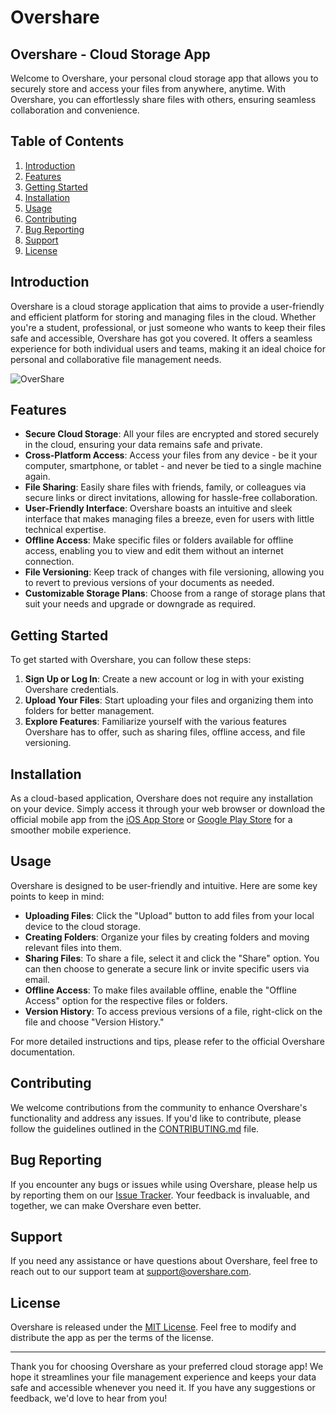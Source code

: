 # Overshare

## Overshare - Cloud Storage App

Welcome to Overshare, your personal cloud storage app that allows you to securely store and access your files from anywhere, anytime. With Overshare, you can effortlessly share files with others, ensuring seamless collaboration and convenience.

## Table of Contents

1. [Introduction](#introduction)
2. [Features](#features)
3. [Getting Started](#getting-started)
4. [Installation](#installation)
5. [Usage](#usage)
6. [Contributing](#contributing)
7. [Bug Reporting](#bug-reporting)
8. [Support](#support)
9. [License](#license)

## Introduction

Overshare is a cloud storage application that aims to provide a user-friendly and efficient platform for storing and managing files in the cloud. Whether you're a student, professional, or just someone who wants to keep their files safe and accessible, Overshare has got you covered. It offers a seamless experience for both individual users and teams, making it an ideal choice for personal and collaborative file management needs.

![OverShare](https://github.com/NanaADuah/Overshare/assets/84854124/5e29bdc7-929e-4d81-9adf-1c30c0569cdc)


## Features

- **Secure Cloud Storage**: All your files are encrypted and stored securely in the cloud, ensuring your data remains safe and private.
- **Cross-Platform Access**: Access your files from any device - be it your computer, smartphone, or tablet - and never be tied to a single machine again.
- **File Sharing**: Easily share files with friends, family, or colleagues via secure links or direct invitations, allowing for hassle-free collaboration.
- **User-Friendly Interface**: Overshare boasts an intuitive and sleek interface that makes managing files a breeze, even for users with little technical expertise.
- **Offline Access**: Make specific files or folders available for offline access, enabling you to view and edit them without an internet connection.
- **File Versioning**: Keep track of changes with file versioning, allowing you to revert to previous versions of your documents as needed.
- **Customizable Storage Plans**: Choose from a range of storage plans that suit your needs and upgrade or downgrade as required.

## Getting Started

To get started with Overshare, you can follow these steps:

1. **Sign Up or Log In**: Create a new account or log in with your existing Overshare credentials.
2. **Upload Your Files**: Start uploading your files and organizing them into folders for better management.
3. **Explore Features**: Familiarize yourself with the various features Overshare has to offer, such as sharing files, offline access, and file versioning.

## Installation

As a cloud-based application, Overshare does not require any installation on your device. Simply access it through your web browser or download the official mobile app from the [iOS App Store](https://example.com/overshare-ios) or [Google Play Store](https://example.com/overshare-android) for a smoother mobile experience.

## Usage

Overshare is designed to be user-friendly and intuitive. Here are some key points to keep in mind:

- **Uploading Files**: Click the "Upload" button to add files from your local device to the cloud storage.
- **Creating Folders**: Organize your files by creating folders and moving relevant files into them.
- **Sharing Files**: To share a file, select it and click the "Share" option. You can then choose to generate a secure link or invite specific users via email.
- **Offline Access**: To make files available offline, enable the "Offline Access" option for the respective files or folders.
- **Version History**: To access previous versions of a file, right-click on the file and choose "Version History."

For more detailed instructions and tips, please refer to the official Overshare documentation.

## Contributing

We welcome contributions from the community to enhance Overshare's functionality and address any issues. If you'd like to contribute, please follow the guidelines outlined in the [CONTRIBUTING.md](https://example.com/overshare/blob/main/CONTRIBUTING.md) file.

## Bug Reporting

If you encounter any bugs or issues while using Overshare, please help us by reporting them on our [Issue Tracker](https://example.com/overshare/issues). Your feedback is invaluable, and together, we can make Overshare even better.

## Support

If you need any assistance or have questions about Overshare, feel free to reach out to our support team at [support@overshare.com](mailto:support@overshare.com).

## License

Overshare is released under the [MIT License](https://example.com/overshare/blob/main/LICENSE). Feel free to modify and distribute the app as per the terms of the license.

---

Thank you for choosing Overshare as your preferred cloud storage app! We hope it streamlines your file management experience and keeps your data safe and accessible whenever you need it. If you have any suggestions or feedback, we'd love to hear from you!

